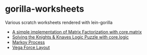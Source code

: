 gorilla-worksheets
==================

Various scratch worksheets rendered with lein-gorilla

- [A simple implementation of Matrix Factorization with core.matrix](http://viewer.gorilla-repl.org/view.html?source=github&user=log0ymxm&repo=gorilla-worksheets&path=src/matrix-factorization.clj)
- [Solving the Knights & Knaves Logic Puzzle with core.logic](http://viewer.gorilla-repl.org/view.html?source=github&user=log0ymxm&repo=gorilla-worksheets&path=src/logic-knights-knaves-the-hardest-puzzle.clj)
- [Markov Process](http://viewer.gorilla-repl.org/view.html?source=github&user=log0ymxm&repo=gorilla-worksheets&path=src/simple-markov-process.clj)
- [Vega Force Layout](http://viewer.gorilla-repl.org/view.html?source=github&user=log0ymxm&repo=gorilla-worksheets&path=src/drawing-graphs.clj)
